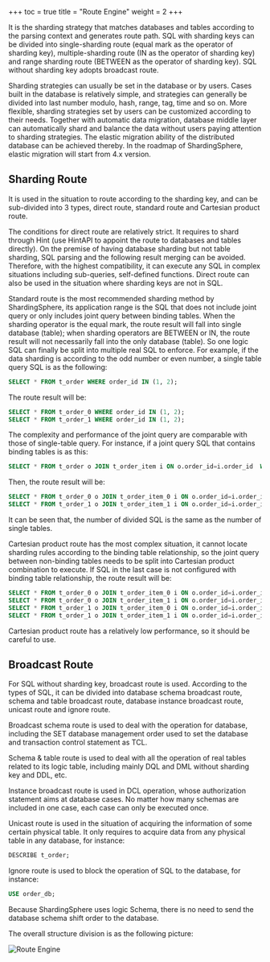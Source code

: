 +++
toc = true
title = "Route Engine"
weight = 2
+++

It is the sharding strategy that matches databases and tables according to the parsing context and generates route path. 
SQL with sharding keys can be divided into single-sharding route (equal mark as the operator of sharding key), multiple-sharding route (IN as the operator of sharding key) and range sharding route (BETWEEN as the operator of sharding key). 
SQL without sharding key adopts broadcast route.

Sharding strategies can usually be set in the database or by users. 
Cases built in the database is relatively simple, and strategies can generally be divided into last number modulo, hash, range, tag, time and so on. 
More flexible, sharding strategies set by users can be customized according to their needs. 
Together with automatic data migration, database middle layer can automatically shard and balance the data without users paying attention to sharding strategies. 
The elastic migration ability of the distributed database can be achieved thereby. 
In the roadmap of ShardingSphere, elastic migration will start from 4.x version.

## Sharding Route

It is used in the situation to route according to the sharding key, and can be sub-divided into 3 types, direct route, standard route and Cartesian product route.

The conditions for direct route are relatively strict. 
It requires to shard through Hint (use HintAPI to appoint the route to databases and tables directly). 
On the premise of having database sharding but not table sharding, SQL parsing and the following result merging can be avoided. 
Therefore, with the highest compatibility, it can execute any SQL in complex situations including sub-queries, self-defined functions. 
Direct route can also be used in the situation where sharding keys are not in SQL.

Standard route is the most recommended sharding method by ShardingSphere, its application range is the SQL that does not include joint query or only includes joint query between binding tables. 
When the sharding operator is the equal mark, the route result will fall into single database (table); when sharding operators are BETWEEN or IN, the route result will not necessarily fall into the only database (table). 
So one logic SQL can finally be split into multiple real SQL to enforce. 
For example, if the data sharding is according to the odd number or even number, a single table query SQL is as the following:

```sql
SELECT * FROM t_order WHERE order_id IN (1, 2);
```

The route result will be:

```sql
SELECT * FROM t_order_0 WHERE order_id IN (1, 2);
SELECT * FROM t_order_1 WHERE order_id IN (1, 2);
```

The complexity and performance of the joint query are comparable with those of single-table query. 
For instance, if a joint query SQL that contains binding tables is as this:

```sql
SELECT * FROM t_order o JOIN t_order_item i ON o.order_id=i.order_id  WHERE order_id IN (1, 2);
```

Then, the route result will be:

```sql
SELECT * FROM t_order_0 o JOIN t_order_item_0 i ON o.order_id=i.order_id  WHERE order_id IN (1, 2);
SELECT * FROM t_order_1 o JOIN t_order_item_1 i ON o.order_id=i.order_id  WHERE order_id IN (1, 2);
```

It can be seen that, the number of divided SQL is the same as the number of single tables.

Cartesian product route has the most complex situation, it cannot locate sharding rules according to the binding table relationship, so the joint query between non-binding tables needs to be split into Cartesian product combination to execute. 
If SQL in the last case is not configured with binding table relationship, the route result will be:

```sql
SELECT * FROM t_order_0 o JOIN t_order_item_0 i ON o.order_id=i.order_id  WHERE order_id IN (1, 2);
SELECT * FROM t_order_0 o JOIN t_order_item_1 i ON o.order_id=i.order_id  WHERE order_id IN (1, 2);
SELECT * FROM t_order_1 o JOIN t_order_item_0 i ON o.order_id=i.order_id  WHERE order_id IN (1, 2);
SELECT * FROM t_order_1 o JOIN t_order_item_1 i ON o.order_id=i.order_id  WHERE order_id IN (1, 2);
```

Cartesian product route has a relatively low performance, so it should be careful to use.

## Broadcast Route

For SQL without sharding key, broadcast route is used. 
According to the types of SQL, it can be divided into database schema broadcast route, schema and table broadcast route, database instance broadcast route, unicast route and ignore route.

Broadcast schema route is used to deal with the operation for database, including the SET database management order used to set the database and transaction control statement as TCL.

Schema & table route is used to deal with all the operation of real tables related to its logic table, including mainly DQL and DML without sharding key and DDL, etc.

Instance broadcast route is used in DCL operation, whose authorization statement aims at database cases. 
No matter how many schemas are included in one case, each case can only be executed once.

Unicast route is used in the situation of acquiring the information of some certain physical table. 
It only requires to acquire data from any physical table in any database, for instance:

```sql
DESCRIBE t_order;
```

Ignore route is used to block the operation of SQL to the database, for instance:

```sql
USE order_db;
```

Because ShardingSphere uses logic Schema, there is no need to send the database schema shift order to the database.

The overall structure division is as the following picture:

![Route Engine](http://shardingsphere.jd.com/document/current/img/sharding/route_architecture_en.png)
